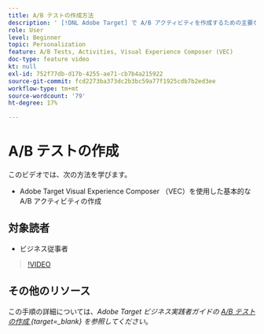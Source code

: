 ```yaml
---
title: A/B テストの作成方法
description: ' [!DNL Adobe Target] で A/B アクティビティを作成するための主要なワークフローについて説明します。 Visual Experience Composer （VEC）を使用して基本的な A/B アクティビティを作成します。'
role: User
level: Beginner
topic: Personalization
feature: A/B Tests, Activities, Visual Experience Composer (VEC)
doc-type: feature video
kt: null
exl-id: 752f77db-d17b-4255-ae71-cb7b4a215922
source-git-commit: fcd2273ba373dc2b3bc59a77f1925cdb7b2ed3ee
workflow-type: tm+mt
source-wordcount: '79'
ht-degree: 17%

---
```


# A/B テストの作成

このビデオでは、次の方法を学びます。

* Adobe Target Visual Experience Composer （VEC）を使用した基本的な A/B アクティビティの作成

## 対象読者

* ビジネス従事者

>[!VIDEO](https://video.tv.adobe.com/v/17391/?quality=12)

## その他のリソース

この手順の詳細については、*Adobe Target ビジネス実践者ガイドの [A/B テストの作成 ](https://experienceleague.adobe.com/docs/target/using/activities/abtest/create/test-create-ab.html){target=_blank} を参照してください*。
